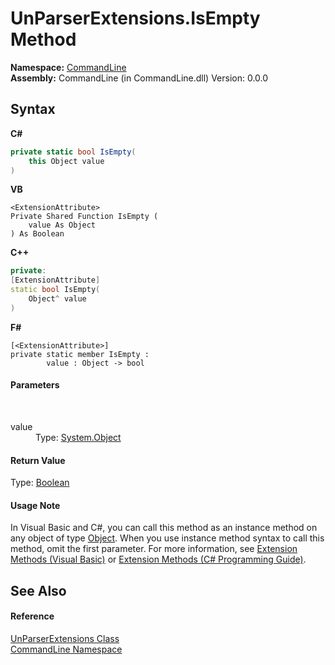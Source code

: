 # UnParserExtensions.IsEmpty Method 
 

**Namespace:**&nbsp;<a href="N_CommandLine">CommandLine</a><br />**Assembly:**&nbsp;CommandLine (in CommandLine.dll) Version: 0.0.0

## Syntax

**C#**<br />
``` C#
private static bool IsEmpty(
	this Object value
)
```

**VB**<br />
``` VB
<ExtensionAttribute>
Private Shared Function IsEmpty ( 
	value As Object
) As Boolean
```

**C++**<br />
``` C++
private:
[ExtensionAttribute]
static bool IsEmpty(
	Object^ value
)
```

**F#**<br />
``` F#
[<ExtensionAttribute>]
private static member IsEmpty : 
        value : Object -> bool 

```


#### Parameters
&nbsp;<dl><dt>value</dt><dd>Type: <a href="https://docs.microsoft.com/dotnet/api/system.object" target="_blank">System.Object</a><br /></dd></dl>

#### Return Value
Type: <a href="https://docs.microsoft.com/dotnet/api/system.boolean" target="_blank">Boolean</a>

#### Usage Note
In Visual Basic and C#, you can call this method as an instance method on any object of type <a href="https://docs.microsoft.com/dotnet/api/system.object" target="_blank">Object</a>. When you use instance method syntax to call this method, omit the first parameter. For more information, see <a href="https://docs.microsoft.com/dotnet/visual-basic/programming-guide/language-features/procedures/extension-methods">Extension Methods (Visual Basic)</a> or <a href="https://docs.microsoft.com/dotnet/csharp/programming-guide/classes-and-structs/extension-methods">Extension Methods (C# Programming Guide)</a>.

## See Also


#### Reference
<a href="T_CommandLine_UnParserExtensions">UnParserExtensions Class</a><br /><a href="N_CommandLine">CommandLine Namespace</a><br />